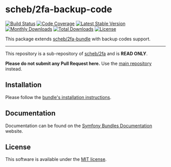 scheb/2fa-backup-code
=====================

[![Build Status](https://github.com/scheb/2fa/actions/workflows/ci.yaml/badge.svg?branch=7.x)](https://github.com/scheb/2fa/actions?query=workflow%3ACI+branch%3A7.x)
[![Code Coverage](https://codecov.io/gh/scheb/2fa/branch/7.x/graph/badge.svg)](https://app.codecov.io/gh/scheb/2fa/branch/7.x)
[![Latest Stable Version](https://img.shields.io/packagist/v/scheb/2fa-backup-code)](https://packagist.org/packages/scheb/2fa-backup-code)
[![Monthly Downloads](https://img.shields.io/packagist/dm/scheb/2fa-backup-code)](https://packagist.org/packages/scheb/2fa-backup-code/stats)
[![Total Downloads](https://img.shields.io/packagist/dt/scheb/2fa-backup-code)](https://packagist.org/packages/scheb/2fa-backup-code/stats)
[![License](https://poser.pugx.org/scheb/2fa-backup-code/license.svg)](https://packagist.org/packages/scheb/2fa-backup-code)

This package extends [scheb/2fa-bundle](https://github.com/scheb/2fa-bundle) with backup codes support.

---

This repository is a sub-repository of [scheb/2fa](https://github.com/scheb/2fa) and is **READ ONLY**.

**Please do not submit any Pull Request here.** Use the [main repository](https://github.com/scheb/2fa) instead.

Installation
------------
Please follow the [bundle's installation instructions](https://symfony.com/bundles/SchebTwoFactorBundle/7.x/installation.html).

Documentation
-------------
Documentation can be found on the
[Symfony Bundles Documentation](https://symfony.com/bundles/SchebTwoFactorBundle/7.x/index.html) website.

License
-------
This software is available under the [MIT license](LICENSE).
